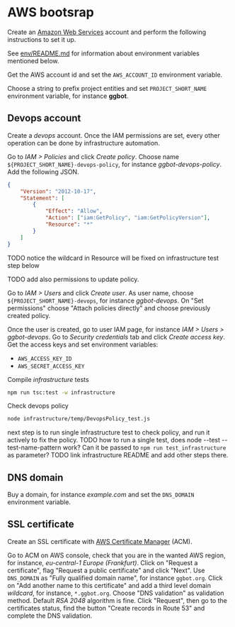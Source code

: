 # AWS bootsrap

Create an [Amazon Web Services](https://aws.amazon.com) account and perform the following instructions to set it up.

See [env/README.md](../env/README.md) for information about environment variables mentioned below.

Get the AWS account id and set the `AWS_ACCOUNT_ID` environment variable.

Choose a string to prefix project entities and set `PROJECT_SHORT_NAME` environment variable, for instance **ggbot**.

## Devops account

Create a _devops_ account. Once the IAM permissions are set, every other operation can be done by infrastructure automation.

Go to _IAM > Policies_ and click _Create policy_.
Choose name `${PROJECT_SHORT_NAME}-devops-policy`, for instance _ggbot-devops-policy_.
Add the following JSON.

```json
{
	"Version": "2012-10-17",
	"Statement": [
		{
			"Effect": "Allow",
			"Action": ["iam:GetPolicy", "iam:GetPolicyVersion"],
			"Resource": "*"
		}
	]
}
```

TODO notice the wildcard in Resource will be fixed on infrastructure test step below

TODO add also permissions to update policy.

Go to _IAM > Users_ and click _Create user_.
As user name, choose `${PROJECT_SHORT_NAME}-devops`, for instance _ggbot-devops_.
On "Set permissions" choose "Attach policies directly" and choose previously created policy.

Once the user is created, go to user IAM page, for instance _IAM > Users > ggbot-devops_. Go to _Security credentials_ tab and click _Create access key_.
Get the access keys and set environment variables:

-   `AWS_ACCESS_KEY_ID`
-   `AWS_SECRET_ACCESS_KEY`

Compile _infrastructure_ tests

```sh
npm run tsc:test -w infrastructure
```

Check devops policy

```sh
node infrastructure/temp/DevopsPolicy_test.js
```

next step is to run single infrastructure test to check policy, and run it actively to fix the policy.
TODO how to run a single test, does node --test --test-name-pattern work? Can it be passed to `npm run test_infrastructure` as parameter?
TODO link infrastructure README and add other steps there.

## DNS domain

Buy a domain, for instance _example.com_ and set the `DNS_DOMAIN` environment variable.

## SSL certificate

Create an SSL certificate with [AWS Certificate Manager](https://aws.amazon.com/certificate-manager/) (ACM).

Go to ACM on AWS console, check that you are in the wanted AWS region, for instance, _eu-central-1 Europe (Frankfurt)_.
Click on "Request a certificate", flag "Request a public certificate" and click "Next".
Use `DNS_DOMAIN` as "Fully qualified domain name", for instance `ggbot.org`.
Click on "Add another name to this certificate" and add a third level domain _wildcard_, for instance, `*.ggbot.org`.
Choose "DNS validation" as validation method. Default _RSA 2048_ algorithm is fine.
Click "Request", then go to the certificates status, find the button "Create records in Route 53" and complete the DNS validation.
